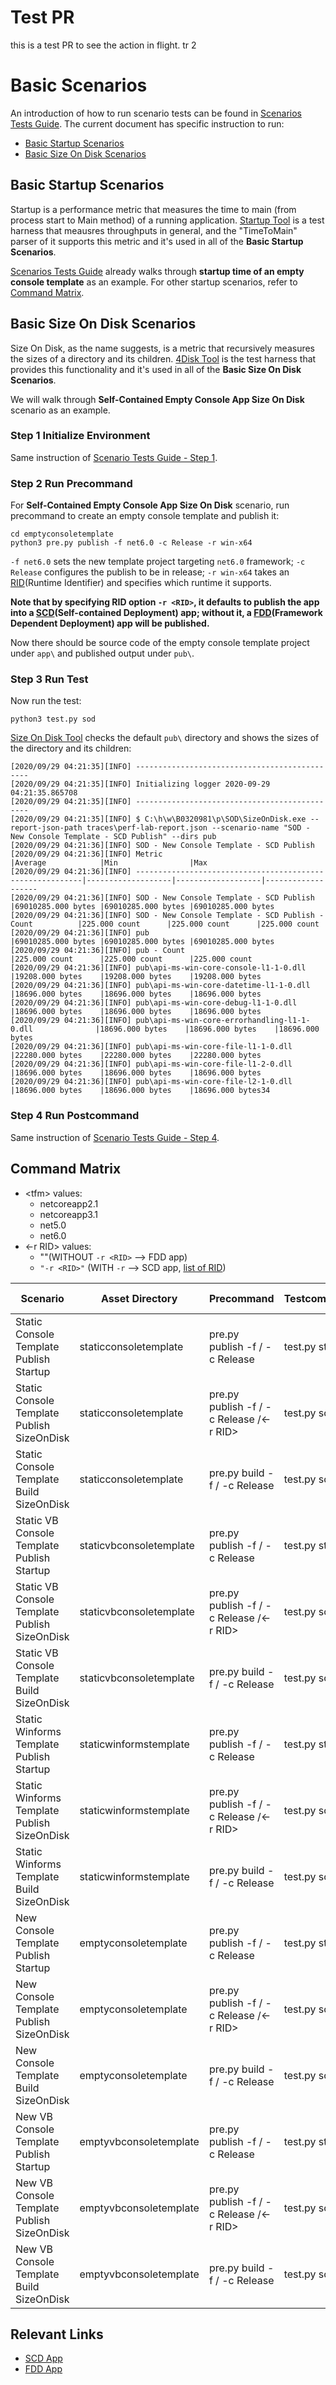 # Test PR

this is a test PR to see the action in flight.
tr 2

# Basic Scenarios
An introduction of how to run scenario tests can be found in [Scenarios Tests Guide](./scenarios-workflow.md). The current document has specific instruction to run:
  - [Basic Startup Scenarios](#basic-startup-scenarios)
  - [Basic Size On Disk Scenarios](#basic-size-on-disk-scenarios)
## Basic Startup Scenarios
Startup is a performance metric that measures the time to main (from process start to Main method) of a running application. [Startup Tool](https://github.com/dotnet/performance/tree/main/src/tools/ScenarioMeasurement/Startup) is a test harness that meausres throughputs in general, and the "TimeToMain" parser of it supports this metric and it's used in all of the **Basic Startup Scenarios**.

[Scenarios Tests Guide](./scenarios-workflow.md) already walks through **startup time of an empty console template** as an example. For other startup scenarios, refer to [Command Matrix](#command-matrix).

## Basic Size On Disk Scenarios
Size On Disk, as the name suggests, is a metric that recursively measures the sizes of a directory and its children. [4Disk Tool](https://github.com/dotnet/performance/tree/main/src/tools/ScenarioMeasurement/4Disk) is the test harness that provides this functionality and it's used in all of the **Basic Size On Disk Scenarios**.

We will walk through **Self-Contained Empty Console App Size On Disk** scenario as an example.
### Step 1 Initialize Environment
Same instruction of [Scenario Tests Guide - Step 1](./scenarios-workflow.md#step-1-initialize-environment).
### Step 2 Run Precommand
For **Self-Contained Empty Console App Size On Disk** scenario, run precommand to create an empty console template and publish it: 
```
cd emptyconsoletemplate
python3 pre.py publish -f net6.0 -c Release -r win-x64
```
`-f net6.0` sets the new template project targeting `net6.0` framework; `-c Release` configures the publish to be in release; `-r win-x64` takes an [RID](https://docs.microsoft.com/en-us/dotnet/core/rid-catalog)(Runtime Identifier) and specifies which runtime it supports.

**Note that by specifying RID option `-r <RID>`, it defaults to publish the app into a [SCD](https://docs.microsoft.com/en-us/dotnet/core/deploying/#publish-self-contained)(Self-contained Deployment) app; without it, a [FDD](https://docs.microsoft.com/en-us/dotnet/core/deploying/#publish-framework-dependent)(Framework Dependent Deployment) app will be published.**

Now there should be source code of the empty console template project under `app\` and published output under `pub\`. 
### Step 3 Run Test
Now run the test:
```
python3 test.py sod
```
[Size On Disk Tool](https://github.com/dotnet/performance/tree/main/src/tools/ScenarioMeasurement/4Disk) checks the default `pub\` directory and shows the sizes of the directory and its children:
```
[2020/09/29 04:21:35][INFO] ----------------------------------------------
[2020/09/29 04:21:35][INFO] Initializing logger 2020-09-29 04:21:35.865708
[2020/09/29 04:21:35][INFO] ----------------------------------------------
[2020/09/29 04:21:35][INFO] $ C:\h\w\B0320981\p\SOD\SizeOnDisk.exe --report-json-path traces\perf-lab-report.json --scenario-name "SOD - New Console Template - SCD Publish" --dirs pub
[2020/09/29 04:21:36][INFO] SOD - New Console Template - SCD Publish
[2020/09/29 04:21:36][INFO] Metric                                                    |Average            |Min                |Max
[2020/09/29 04:21:36][INFO] ----------------------------------------------------------|-------------------|-------------------|-------------------
[2020/09/29 04:21:36][INFO] SOD - New Console Template - SCD Publish                  |69010285.000 bytes |69010285.000 bytes |69010285.000 bytes
[2020/09/29 04:21:36][INFO] SOD - New Console Template - SCD Publish - Count          |225.000 count      |225.000 count      |225.000 count
[2020/09/29 04:21:36][INFO] pub                                                       |69010285.000 bytes |69010285.000 bytes |69010285.000 bytes
[2020/09/29 04:21:36][INFO] pub - Count                                               |225.000 count      |225.000 count      |225.000 count
[2020/09/29 04:21:36][INFO] pub\api-ms-win-core-console-l1-1-0.dll                    |19208.000 bytes    |19208.000 bytes    |19208.000 bytes
[2020/09/29 04:21:36][INFO] pub\api-ms-win-core-datetime-l1-1-0.dll                   |18696.000 bytes    |18696.000 bytes    |18696.000 bytes
[2020/09/29 04:21:36][INFO] pub\api-ms-win-core-debug-l1-1-0.dll                      |18696.000 bytes    |18696.000 bytes    |18696.000 bytes
[2020/09/29 04:21:36][INFO] pub\api-ms-win-core-errorhandling-l1-1-0.dll              |18696.000 bytes    |18696.000 bytes    |18696.000 bytes
[2020/09/29 04:21:36][INFO] pub\api-ms-win-core-file-l1-1-0.dll                       |22280.000 bytes    |22280.000 bytes    |22280.000 bytes
[2020/09/29 04:21:36][INFO] pub\api-ms-win-core-file-l1-2-0.dll                       |18696.000 bytes    |18696.000 bytes    |18696.000 bytes
[2020/09/29 04:21:36][INFO] pub\api-ms-win-core-file-l2-1-0.dll                       |18696.000 bytes    |18696.000 bytes    |18696.000 bytes34
```
### Step 4 Run Postcommand
Same instruction of [Scenario Tests Guide - Step 4](./scenarios-workflow.md#step-4-run-postcommand).
## Command Matrix
- \<tfm> values:
    - netcoreapp2.1
    - netcoreapp3.1
    - net5.0
    - net6.0
- \<-r RID> values:
    - ""(WITHOUT `-r <RID>` --> FDD app)
    - `"-r <RID>"` (WITH `-r` --> SCD app, [list of RID](https://docs.microsoft.com/en-us/dotnet/core/rid-catalog))

| Scenario                                      | Asset Directory         | Precommand                                    |  Testcommand    | Postcommand | Supported Framework                              | Supported Platform |
|-----------------------------------------------|-------------------------|-----------------------------------------------|-----------------|-------------|--------------------------------------------------|--------------------|
| Static Console Template Publish Startup       | staticconsoletemplate   | pre.py publish -f /<tfm> -c Release           | test.py startup | post.py     | netcoreapp2.1;netcoreapp3.1;net5.0;net6.0 | Windows            |
| Static Console Template Publish SizeOnDisk    | staticconsoletemplate   | pre.py publish -f /<tfm> -c Release /<-r RID> | test.py sod     | post.py     | netcoreapp2.1;netcoreapp3.1;net5.0;net6.0 | Windows;Linux      |
| Static Console Template Build SizeOnDisk      | staticconsoletemplate   | pre.py build -f /<tfm> -c Release             | test.py sod     | post.py     | netcoreapp2.1;netcoreapp3.1;net5.0;net6.0 | Windows;Linux      |
| Static VB Console Template Publish Startup    | staticvbconsoletemplate | pre.py publish -f /<tfm> -c Release           | test.py startup | post.py     | netcoreapp2.1;netcoreapp3.1;net5.0;net6.0 | Windows            |
| Static VB Console Template Publish SizeOnDisk | staticvbconsoletemplate | pre.py publish -f /<tfm> -c Release /<-r RID> | test.py sod     | post.py     | netcoreapp2.1;netcoreapp3.1;net5.0;net6.0 | Windows;Linux      |
| Static VB Console Template Build SizeOnDisk   | staticvbconsoletemplate | pre.py build -f /<tfm> -c Release             | test.py sod     | post.py     | netcoreapp2.1;netcoreapp3.1;net5.0;net6.0 | Windows;Linux      |
| Static Winforms Template Publish Startup      | staticwinformstemplate  | pre.py publish -f /<tfm> -c Release           | test.py startup | post.py     | netcoreapp2.1;netcoreapp3.1        | Windows            |
| Static Winforms Template Publish SizeOnDisk   | staticwinformstemplate  | pre.py publish -f /<tfm> -c Release /<-r RID> | test.py sod     | post.py     | netcoreapp2.1;netcoreapp3.1        | Windows;Linux      |
| Static Winforms Template Build SizeOnDisk     | staticwinformstemplate  | pre.py build -f /<tfm> -c Release             | test.py sod     | post.py     | netcoreapp2.1;netcoreapp3.1        | Windows;Linux      |
| New Console Template Publish Startup          | emptyconsoletemplate    | pre.py publish -f /<tfm> -c Release           | test.py startup | post.py     | netcoreapp2.1;netcoreapp3.1;net5.0;net6.0 | Windows            |
| New Console Template Publish SizeOnDisk       | emptyconsoletemplate    | pre.py publish -f /<tfm> -c Release /<-r RID> | test.py sod     | post.py     | netcoreapp2.1;netcoreapp3.1;net5.0;net6.0 | Windows;Linux      |
| New Console Template Build SizeOnDisk         | emptyconsoletemplate    | pre.py build -f /<tfm> -c Release             | test.py sod     | post.py     | netcoreapp2.1;netcoreapp3.1;net5.0;net6.0 | Windows;Linux      |
| New VB Console Template Publish Startup       | emptyvbconsoletemplate  | pre.py publish -f /<tfm> -c Release           | test.py startup | post.py     | netcoreapp2.1;netcoreapp3.1;net5.0;net6.0 | Windows            |
| New VB Console Template Publish SizeOnDisk    | emptyvbconsoletemplate  | pre.py publish -f /<tfm> -c Release /<-r RID> | test.py sod     | post.py     | netcoreapp2.1;netcoreapp3.1;net5.0;net6.0 | Windows;Linux      |
| New VB Console Template Build SizeOnDisk      | emptyvbconsoletemplate  | pre.py build -f /<tfm> -c Release             | test.py sod     | post.py     | netcoreapp2.1;netcoreapp3.1;net5.0;net6.0 | Windows;Linux      |
## Relevant Links
- [SCD App](https://docs.microsoft.com/en-us/dotnet/core/deploying/#publish-self-contained)
- [FDD App](https://docs.microsoft.com/en-us/dotnet/core/deploying/#publish-framework-dependent)
